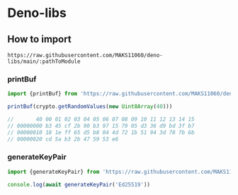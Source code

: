# Deno-libs

## How to import
`https://raw.githubusercontent.com/MAKS11060/deno-libs/main/:pathToModule`

### printBuf
```ts
import {printBuf} from 'https://raw.githubusercontent.com/MAKS11060/deno-libs/main/debug/mod.ts'

printBuf(crypto.getRandomValues(new Uint8Array(40)))

//       40 00 01 02 03 04 05 06 07 08 09 10 11 12 13 14 15
// 00000000 b3 45 cf 2b 90 b3 97 15 79 05 d3 36 d9 bd 3f b7
// 00000010 18 1e ff 65 d5 b8 04 4d 72 1b 51 94 3d 78 7b 6b
// 00000020 cd 5a b3 2b 47 59 53 e6
```

### generateKeyPair
```ts
import {generateKeyPair} from 'https://raw.githubusercontent.com/MAKS11060/deno-libs/main/crypto/keys.ts'

console.log(await generateKeyPair('Ed25519'))
```
